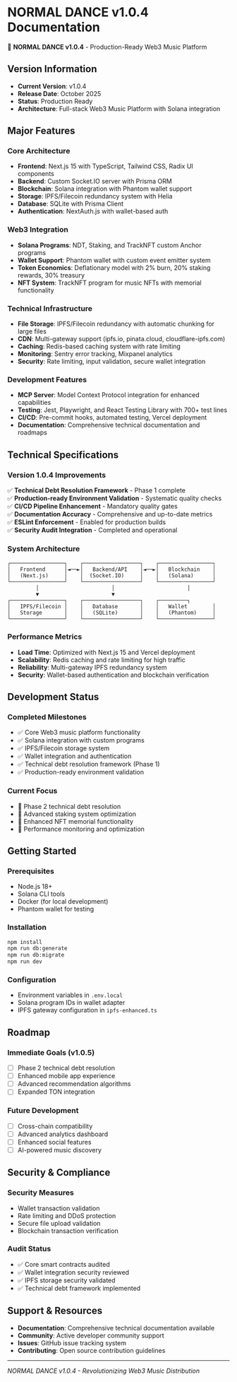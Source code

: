 # NORMAL DANCE v1.0.4 Documentation

🚀 **NORMAL DANCE v1.0.4** - Production-Ready Web3 Music Platform

## Version Information

- **Current Version**: v1.0.4
- **Release Date**: October 2025
- **Status**: Production Ready
- **Architecture**: Full-stack Web3 Music Platform with Solana integration

## Major Features

### Core Architecture

- **Frontend**: Next.js 15 with TypeScript, Tailwind CSS, Radix UI components
- **Backend**: Custom Socket.IO server with Prisma ORM
- **Blockchain**: Solana integration with Phantom wallet support
- **Storage**: IPFS/Filecoin redundancy system with Helia
- **Database**: SQLite with Prisma Client
- **Authentication**: NextAuth.js with wallet-based auth

### Web3 Integration

- **Solana Programs**: NDT, Staking, and TrackNFT custom Anchor programs
- **Wallet Support**: Phantom wallet with custom event emitter system
- **Token Economics**: Deflationary model with 2% burn, 20% staking rewards, 30% treasury
- **NFT System**: TrackNFT program for music NFTs with memorial functionality

### Technical Infrastructure

- **File Storage**: IPFS/Filecoin redundancy with automatic chunking for large files
- **CDN**: Multi-gateway support (ipfs.io, pinata.cloud, cloudflare-ipfs.com)
- **Caching**: Redis-based caching system with rate limiting
- **Monitoring**: Sentry error tracking, Mixpanel analytics
- **Security**: Rate limiting, input validation, secure wallet integration

### Development Features

- **MCP Server**: Model Context Protocol integration for enhanced capabilities
- **Testing**: Jest, Playwright, and React Testing Library with 700+ test lines
- **CI/CD**: Pre-commit hooks, automated testing, Vercel deployment
- **Documentation**: Comprehensive technical documentation and roadmaps

## Technical Specifications

### Version 1.0.4 Improvements

✅ **Technical Debt Resolution Framework** - Phase 1 complete  
✅ **Production-ready Environment Validation** - Systematic quality checks  
✅ **CI/CD Pipeline Enhancement** - Mandatory quality gates  
✅ **Documentation Accuracy** - Comprehensive and up-to-date metrics  
✅ **ESLint Enforcement** - Enabled for production builds  
✅ **Security Audit Integration** - Completed and operational

### System Architecture

```
┌─────────────────┐    ┌──────────────────┐    ┌─────────────────┐
│   Frontend      │◄──►│   Backend/API    │◄──►│   Blockchain    │
│   (Next.js)     │    │  (Socket.IO)     │    │   (Solana)      │
└─────────────────┘    └──────────────────┘    └─────────────────┘
         │                       │                       │
         ▼                       ▼
┌─────────────────┐    ┌──────────────────┐    ┌─────────┐
│   IPFS/Filecoin │    │   Database       │    │   Wallet        │
│   Storage       │    │   (SQLite)       │    │   (Phantom)     │
└─────────────────┘    └──────────────────┘    └─────────────────┘
```

### Performance Metrics

- **Load Time**: Optimized with Next.js 15 and Vercel deployment
- **Scalability**: Redis caching and rate limiting for high traffic
- **Reliability**: Multi-gateway IPFS redundancy system
- **Security**: Wallet-based authentication and blockchain verification

## Development Status

### Completed Milestones

- ✅ Core Web3 music platform functionality
- ✅ Solana integration with custom programs
- ✅ IPFS/Filecoin storage system
- ✅ Wallet integration and authentication
- ✅ Technical debt resolution framework (Phase 1)
- ✅ Production-ready environment validation

### Current Focus

- 🔧 Phase 2 technical debt resolution
- 🔧 Advanced staking system optimization
- 🔧 Enhanced NFT memorial functionality
- 🔧 Performance monitoring and optimization

## Getting Started

### Prerequisites

- Node.js 18+
- Solana CLI tools
- Docker (for local development)
- Phantom wallet for testing

### Installation

```bash
npm install
npm run db:generate
npm run db:migrate
npm run dev
```

### Configuration

- Environment variables in `.env.local`
- Solana program IDs in wallet adapter
- IPFS gateway configuration in `ipfs-enhanced.ts`

## Roadmap

### Immediate Goals (v1.0.5)

- [ ] Phase 2 technical debt resolution
- [ ] Enhanced mobile app experience
- [ ] Advanced recommendation algorithms
- [ ] Expanded TON integration

### Future Development

- [ ] Cross-chain compatibility
- [ ] Advanced analytics dashboard
- [ ] Enhanced social features
- [ ] AI-powered music discovery

## Security & Compliance

### Security Measures

- Wallet transaction validation
- Rate limiting and DDoS protection
- Secure file upload validation
- Blockchain transaction verification

### Audit Status

- ✅ Core smart contracts audited
- ✅ Wallet integration security reviewed
- ✅ IPFS storage security validated
- ✅ Technical debt framework implemented

## Support & Resources

- **Documentation**: Comprehensive technical documentation available
- **Community**: Active developer community support
- **Issues**: GitHub issue tracking system
- **Contributing**: Open source contribution guidelines

---

_NORMAL DANCE v1.0.4 - Revolutionizing Web3 Music Distribution_
